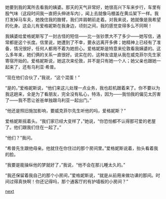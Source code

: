 
她要到我的寓所去看我的姨婆。那天的天气非常好，她很高兴下车来步行，车里有股气味（这段时间我一直把头伸进车内），闻上去就像马棚盖在黄瓜架下一样。我打发掉马车夫，她挽住我的胳臂，我们并肩朝前走着。对我来说，她就像是我希望的化身。这会儿有爱格妮斯在我身边，顷刻之间，我的感觉变得多么不同啊！

我姨婆给爱格妮斯写了一封古怪的短信——比一张钞票大不了多少——她写信，通常都是这个长度。信里说，她遭到了不幸，要永远离开多佛；她精神上已经有了准备，情况很好，任何人都用不着为她担心。爱格妮斯是特意来伦敦看我姨婆的。这么多年来，她们俩的关系一直很好。说实在的，这种友谊是从我在威克菲尔先生家寄宿开始的。爱格妮斯说，她这次来伦敦，并不是只有她一个人；她父亲也跟她一起来了，还有乌利亚·希普。

“现在他们合伙了，”我说，“这个混蛋！”

“是的，”爱格妮斯说，“他们来这儿处理一点业务，我也趁机跟着来了。你不要以为我这趟来，全是为了看朋友，完全没有私心，特洛，因为——我怕我的偏见太厉害了——我不愿让爸爸单独跟乌利亚一起出门。”

“他还是照旧施加影响，要威克菲尔先生听他的吗，爱格妮斯？”

爱格妮斯摇着头。“我们家已经大变样了，”她说，“你恐怕都不认得那可爱的老屋了。他们跟我们住在一起了。”

“他们？”我问。

“希普先生跟他母亲。他就住在你住过的那个房间里。”爱格妮斯说着，抬头看着我的脸。

“我要是能操纵他的梦就好了，”我说，“他不会在那儿睡太久的。”

“我还保留着我自己的那个小房间，”爱格妮斯说，“就是从前用来做功课的那间。时间过得真快啊！你还记得吗，那个通客厅的有护墙板的小房间？”

[next](page454)